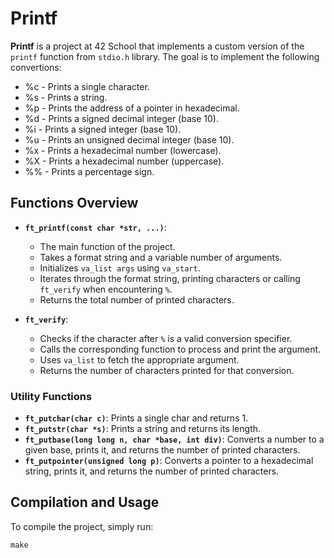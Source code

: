 # Printf

**Printf** is a project at 42 School that implements a custom version of the `printf` function from `stdio.h` library. The goal is to implement the following convertions:
  - %c - Prints a single character.
  - %s - Prints a string.
  - %p - Prints the address of a pointer in hexadecimal.
  - %d - Prints a signed decimal integer (base 10).
  - %i - Prints a signed integer (base 10).
  - %u - Prints an unsigned decimal integer (base 10).
  - %x - Prints a hexadecimal number (lowercase).
  - %X - Prints a hexadecimal number (uppercase).
  - %% - Prints a percentage sign.

## Functions Overview

- **`ft_printf(const char *str, ...)`**: 
  - The main function of the project.
  - Takes a format string and a variable number of arguments.
  - Initializes `va_list args` using `va_start`.
  - Iterates through the format string, printing characters or calling `ft_verify` when encountering `%`.
  - Returns the total number of printed characters.

- **`ft_verify`**:
  - Checks if the character after `%` is a valid conversion specifier.
  - Calls the corresponding function to process and print the argument.
  - Uses `va_list` to fetch the appropriate argument.
  - Returns the number of characters printed for that conversion.

### Utility Functions

- **`ft_putchar(char c)`**: Prints a single char and returns 1.
- **`ft_putstr(char *s)`**: Prints a string and returns its length.
- **`ft_putbase(long long n, char *base, int div)`**: Converts a number to a given base, prints it, and returns the number of printed characters.
- **`ft_putpointer(unsigned long p)`**: Converts a pointer to a hexadecimal string, prints it, and returns the number of printed characters.

## Compilation and Usage

To compile the project, simply run:
```shell
make
```

